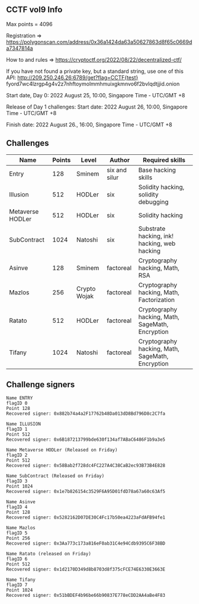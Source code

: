 ## CCTF vol9 Info
Max points = 4096

Registration => https://polygonscan.com/address/0x36a1424da63a50627863d8f65c0669da7347814a

How to and rules => https://cryptoctf.org/2022/08/22/decentralized-ctf/

If you have not found a private key, but a standard string, use one of this API:
   http://209.250.246.26:6789/get?flag=CCTF{test}
   fyord7wc4lzrgp4g4v2z7nhftoymolmmhmuixgkmnvo6f2bvlqdtjjid.onion

Start date, Day 0: 2022 August 25, 10:00, Singapore Time - UTC/GMT +8

Release of Day 1 challenges: Start date: 2022 August 26, 10:00, Singapore Time - UTC/GMT +8

Finish date: 2022 August 26., 16:00, Singapore Time - UTC/GMT +8   

## Challenges

| Name            | Points   |   Level         |  Author         |  Required skills                                   |
|-----------------|----------|-----------------|-----------------|----------------------------------------------------|
|Entry            |  128     |   Sminem        |  six and silur  |  Base hacking skills                               |
|Illusion         |  512     |   HODLer        |  six            |  Solidity hacking, solidity debugging              |
|Metaverse HODLer |  512     |   HODLer        |  six            |  Solidity hacking                                  |
|SubContract      |  1024    |   Natoshi       |  six            |  Substrate hacking, ink! hacking, web hacking      |
|Asinve           |  128     |   Sminem        |  factoreal      |  Cryptography hacking, Math, RSA                   |
|Mazlos           |  256     |   Crypto Wojak  |  factoreal      |  Cryptography hacking, Math, Factorization         |
|Ratato           |  512     |   HODLer        |  factoreal      |  Cryptography hacking, Math, SageMath, Encryption  |
|Tifany           |  1024    |   Natoshi       |  factoreal      |  Cryptography hacking, Math, SageMath, Encryption  |

## Challenge signers

    Name ENTRY
    flagID 0
    Point 128
    Recovered signer: 0x882b74a4a2F17762b48Da013dD8Bd796D8c2C7fa

    Name ILLUSION
    flagID 1
    Point 512
    Recovered signer: 0x6B187213799bde630f134af7ABaC6486F1b9a3e5

    Name Metaverse HODLer (Released on Friday)
    flagID 2
    Point 512
    Recovered signer: 0x58Bab2f728dc4FC227A4C38CaB2ec93B73B4E828

    Name SubContract (Released on Friday)
    flagID 3
    Point 1024
    Recovered signer: 0x1e7b826154c3529F6A95D01fdD78a67a60c63Af5

    Name Asinve
    flagID 4
    Point 128
    Recovered signer: 0x5282162D07DE30C4Fc17b50ea4223aFdAFB94fe1

    Name Mazlos
    flagID 5
    Point 256
    Recovered signer: 0x3Aa773c173a816eF0ab31C4e94Cdb9395C6F38BD

    Name Ratato (released on Friday)
    flagID 6
    Point 512
    Recovered signer: 0x1d2170D349d8b8703d8f375cFCE74E6330E3663E

    Name Tifany
    flagID 7
    Point 1024
    Recovered signer: 0x51bBDEF4b96be66b90837E778eCDD2AA4aBe4F83

